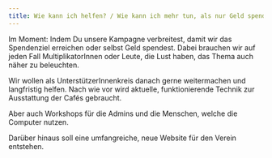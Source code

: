 ```yaml
---
title: Wie kann ich helfen? / Wie kann ich mehr tun, als nur Geld spenden?
---
```

Im Moment: Indem Du unsere Kampagne verbreitest, damit wir das Spendenziel erreichen oder selbst Geld spendest. Dabei brauchen wir auf jeden Fall MultiplikatorInnen oder Leute, die Lust haben, das Thema auch näher zu beleuchten.

Wir wollen als UnterstützerInnenkreis danach gerne weitermachen und langfristig helfen. Nach wie vor wird aktuelle, funktionierende Technik zur Ausstattung der Cafés gebraucht.

Aber auch Workshops für die Admins und die Menschen, welche die Computer nutzen.

Darüber hinaus soll eine umfangreiche, neue Website für den Verein entstehen.
